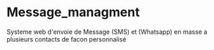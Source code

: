 # Message_managment
Systeme web d'envoie de Message (SMS) et (Whatsapp) en masse a plusieurs contacts de facon personnalisé

